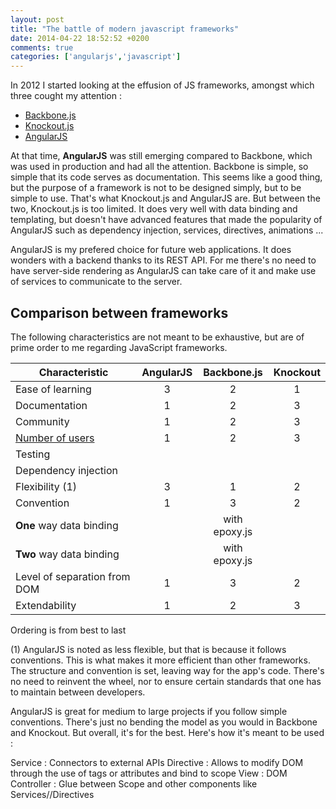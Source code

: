 ```yaml
---
layout: post
title: "The battle of modern javascript frameworks"
date: 2014-04-22 18:52:52 +0200
comments: true
categories: ['angularjs','javascript']
---
```


In 2012 I started looking at the effusion of JS frameworks, amongst which three cought my attention :

* [Backbone.js](http://backbonejs.org/)
* [Knockout.js](http://knockoutjs.com/)
* [AngularJS](angularjs.org)

At that time, **AngularJS** was still emerging compared to Backbone, which was used in production and had all the attention.  Backbone is simple, so simple that its code serves as documentation.  This seems like a good thing, but the purpose of a framework is not to be designed simply, but to be simple to use.  That's what Knockout.js and AngularJS are.  But between the two, Knockout.js is too limited.  It does very well with data binding and templating, but doesn't have advanced features that made the popularity of AngularJS such as dependency injection, services, directives, animations ...

AngularJS is my prefered choice for future web applications.  It does wonders with a backend thanks to its REST API.  For me there's no need to have server-side rendering as AngularJS can take care of it and make use of services to communicate to the server.

Comparison between frameworks
----

The following characteristics are not meant to be exhaustive, but are of prime order to me regarding JavaScript frameworks.

Characteristic | AngularJS | Backbone.js | Knockout
--- | :---: | :---: | :---:
Ease of learning | 3 | 2 | 1
Documentation | 1 | 2 | 3
Community | 1 | 2 | 3
[Number of users](http://www.google.com/trends/explore?hl=en-US#q=Angularjs%2C%20Backbone.js%2C%20Knockout.js&date=today%2012-m&cmpt=q) | 1 | 2 | 3
Testing | <i class="fa fa-check"></i> | <i class="fa fa-check"></i> | <i class="fa fa-check"></i>
Dependency injection | <i class="fa fa-check"></i> | <i class="fa fa-check"></i> | 
Flexibility (1) | 3 | 1 | 2
Convention | 1 | 3 | 2
**One** way data binding | <i class="fa fa-check"></i> | with epoxy.js | <i class="fa fa-check"></i>
**Two** way data binding | <i class="fa fa-check"></i> | with epoxy.js | <i class="fa fa-check"></i>
Level of separation from DOM | 1 | 3 | 2
Extendability | 1 | 2 | 3


Ordering is from best to last

(1) AngularJS is noted as less flexible, but that is because it follows conventions.  This is what makes it more efficient than other frameworks.  The structure and convention is set, leaving way for the app's code.  There's no need to reinvent the wheel, nor to ensure certain standards that one has to maintain between developers.

AngularJS is great for medium to large projects if you follow simple conventions.  There's just no bending the model as you would in Backbone and Knockout.  But overall, it's for the best.  Here's how it's meant to be used :

Service : Connectors to external APIs
Directive : Allows to modify DOM through the use of tags or attributes and bind to scope
View : DOM
Controller : Glue between Scope and other components like Services//Directives